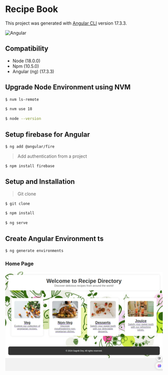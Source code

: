 # Recipe Book

This project was generated with [Angular CLI](https://github.com/angular/angular-cli) version 17.3.3.

![Angular](https://encrypted-tbn0.gstatic.com/images?q=tbn:ANd9GcT__DpLyuRUlYIwSXn8MGy4bIU-RdXhtYCkSeSKtkrmxQ&s)

## Compatibility
- Node (18.0.0)
- Npm  (10.5.0)
- Angular (ng) (17.3.3)

## Upgrade Node Environment using NVM
```sh
$ nvm ls-remote
```
```sh
$ nvm use 18
```
```sh
$ node --version
```

## Setup firebase for Angular
```sh
$ ng add @angular/fire
```
> Add authentication from a project
```sh
$ npm install firebase
```
## Setup and Installation
> Git clone
```sh
$ git clone 
```
```sh
$ npm install
```
```sh
$ ng serve
```

## Create Angular Environment ts
```sh
$ ng generate environments
```

### Home Page
![Home page](/blobs/home.png)